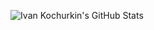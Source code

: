 ![Ivan Kochurkin's GitHub Stats](https://github-readme-stats.vercel.app/api?username=kvanttt&show_icons=true&include_all_commits=true)